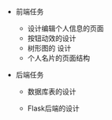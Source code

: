 - 前端任务

  - 设计编辑个人信息的页面
  - 按钮动效的设计
  - 树形图的 设计
  - 个人名片的页面结构

- 后端任务

  - 数据库表的设计

  - Flask后端的设计

    